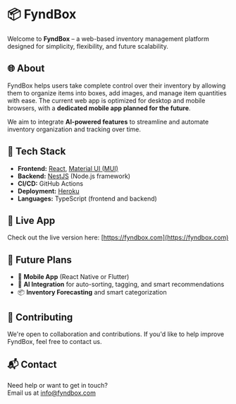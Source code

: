 # 📦 FyndBox

Welcome to **FyndBox** – a web-based inventory management platform designed for simplicity, flexibility, and future scalability.

## 🌐 About

FyndBox helps users take complete control over their inventory by allowing them to organize items into boxes, add images, and manage item quantities with ease. The current web app is optimized for desktop and mobile browsers, with a **dedicated mobile app planned for the future**.

We aim to integrate **AI-powered features** to streamline and automate inventory organization and tracking over time.

## 🚀 Tech Stack

- **Frontend:** [React](https://reactjs.org/), [Material UI (MUI)](https://mui.com/)
- **Backend:** [NestJS](https://nestjs.com/) (Node.js framework)
- **CI/CD:** GitHub Actions
- **Deployment:** [Heroku](https://www.heroku.com/)
- **Languages:** TypeScript (frontend and backend)


## 🔗 Live App

Check out the live version here: [https://fyndbox.com](https://fyndbox.com)


## 🔮 Future Plans

- 📱 **Mobile App** (React Native or Flutter)
- 🤖 **AI Integration** for auto-sorting, tagging, and smart recommendations
- 📦 **Inventory Forecasting** and smart categorization


## 🤝 Contributing

We're open to collaboration and contributions. If you'd like to help improve FyndBox, feel free to contact us.

## 📬 Contact

Need help or want to get in touch?  
Email us at [info@fyndbox.com](mailto:info@fyndbox.com)


